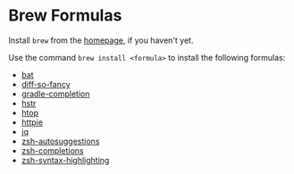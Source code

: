 # Brew Formulas

Install `brew` from the [homepage](https://brew.sh), if you haven't yet.

Use the command `brew install <formula>` to install the following formulas:

* [bat](https://github.com/sharkdp/bat)
* [diff-so-fancy](https://github.com/so-fancy/diff-so-fancy)
* [gradle-completion](https://github.com/gradle/gradle-completion)
* [hstr](https://github.com/dvorka/hstr)
* [htop](https://github.com/hishamhm/htop)
* [httpie](https://httpie.org)
* [jq](https://stedolan.github.io/jq)
* [zsh-autosuggestions](https://github.com/zsh-users/zsh-autosuggestions)
* [zsh-completions](https://github.com/zsh-users/zsh-completions)
* [zsh-syntax-highlighting](https://github.com/zsh-users/zsh-syntax-highlighting)